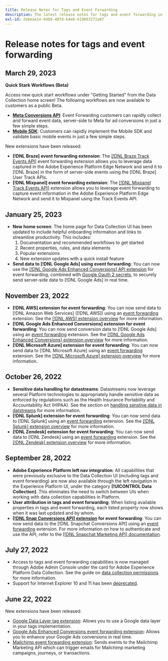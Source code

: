 ```yaml
---
title: Release Notes for Tags and Event Forwarding
description: The latest release notes for tags and event forwarding in Adobe Experience Platform.
exl-id: 2ebeaa1e-64b8-48fd-b4e8-419663271a87
---
```

# Release notes for tags and event forwarding

## March 29, 2023

**Quick Stark Workflows (Beta)**

Access new quick start workflows under "Getting Started" from the Data Collection home screen! The following workflows are now available to customers as a public Beta.
* **[Meta Conversions API](https://experienceleague.adobe.com/docs/experience-platform/tags/extensions/server/meta/overview.html?lang=en#quick-start)**: Event Forwarding customers can rapidly collect and forward event data, server-side to Meta for ad conversions in just a few simple steps.
* **[Mobile SDK](https://developer.adobe.com/client-sdks/documentation/)**: Customers can rapidly implement the Mobile SDK and validate basic mobile events in just a few simple steps.

New extensions have been released:

* **[!DNL Braze] event forwarding extension**: The [[!DNL Braze Track Events API]](https://experienceleague.adobe.com/docs/experience-platform/tags/extensions/server/braze/overview.html) event forwarding extension allows you to leverage data captured in the Adobe Experience Platform Edge Network and send it to [!DNL Braze] in the form of server-side events using the [!DNL Braze] User Track APIs.
* **[!DNL Mixpanel] event forwarding extension**: The [[!DNL Mixpanel Track Events API]](https://experienceleague.adobe.com/docs/experience-platform/tags/extensions/server/braze/overview.html) extension allows you to leverage event forwarding to capture event information in the Adobe Experience Platform Edge Network and send it to Mixpanel using the Track Events API.

## January 25, 2023

* **New home screen**: The home page for Data Collection UI has been updated to include helpful onboarding information and links to streamline productivity. This includes:
    1. Documentation and recommended workflows to get started
    1. Recent properties, rules, and data elements
    1. Popular extensions
    1. New extension updates with a quick install feature
* **Send data to [!DNL Google Ads] using event forwarding**: You can now use the [[!DNL Google Ads Enhanced Conversions] API extension](../extensions/server/google-ads-enhanced-conversions/overview.md) for event forwarding, combined with [Google Oauth 2 secrets](../ui/event-forwarding/secrets.md#google-oauth2), to securely send server-side data to [!DNL Google Ads] in real time.

## November 23, 2022

* **[!DNL AWS] extension for event forwarding**: You can now send data to [!DNL Amazon Web Services] ([!DNL AWS]) using an [event forwarding](../../tags/ui/event-forwarding/overview.md) extension. See the [[!DNL AWS] extension overview](../../tags/extensions/server/aws/overview.md) for more information.
* **[!DNL Google Ads Enhanced Conversions] extension for event forwarding**: You can now send conversion data to [!DNL Google Ads] using an [event forwarding](../../tags/ui/event-forwarding/overview.md) extension. See the [[!DNL Google Ads Enhanced Conversions] extension overview](../../tags/extensions/server/google-ads-enhanced-conversions/overview.md) for more information.
* **[!DNL Microsoft Azure] extension for event forwarding**: You can now send data to [!DNL Microsoft Azure] using an [event forwarding](../../tags/ui/event-forwarding/overview.md) extension. See the [[!DNL Microsoft Azure] extension overview](../../tags/extensions/server/azure/overview.md) for more information.

## October 26, 2022

* **Sensitive data handling for datastreams**: Datastreams now leverage several Platform technologies to appropriately handle sensitive data as enforced by regulations such as the Health Insurance Portability and Accountability Act (HIPAA). See the section on [handling senstive data in datstreams](../../edge/datastreams/overview.md#sensitive) for more information.
* **[!DNL Splunk] extension for event forwarding**: You can now send data to [!DNL Splunk] using an [event forwarding](../ui/event-forwarding/overview.md) extension. See the [[!DNL Splunk] extension overview](../extensions/server/splunk/overview.md) for more information.
* **[!DNL Zendesk] extension for event forwarding**: You can now send data to [!DNL Zendesk] using an [event forwarding](../ui/event-forwarding/overview.md) extension. See the [[!DNL Zendesk] extension overview](../extensions/server/zendesk/overview.md) for more information.

## September 28, 2022

* **Adobe Experience Platform left nav integration**: All capabilities that were previously exclusive to the Data Collection UI (including tags and event forwarding) are now also available through the left navigation in the Experience Platform UI, under the category **[!UICONTROL Data Collection]**. This eliminates the need to switch between UIs when working with data collection capabilities in Platform.
* **User attribution in tags and event forwarding**: When listing available properties in tags and event forwarding, each listed property now shows when it was last updated and by whom.
* **[[!DNL Snap Conversions API] extension](https://exchange.adobe.com/apps/ec/108550) for event forwarding**: You can now send data to the [!DNL Snapchat Conversions API] using an [event forwarding](../../tags/ui/event-forwarding/overview.md) extension. For more information on how to authenticate and use the API, refer to the [[!DNL Snapchat Marketing API] documentation](https://marketingapi.snapchat.com/docs/conversion.html).

## July 27, 2022

* Access to tags and event forwarding capabilities is now managed through Adobe Admin Console under the card for Adobe Experience Platform Data Collection. See the guide on [data collection permissions](../../collection/permissions.md) for more information.
* Support for Internet Explorer 10 and 11 has been [deprecated](../ie-deprecation.md).

## June 22, 2022

New extensions have been released:

* [Google Data Layer tag extension](../extensions/client/google-data-layer/overview.md): Allows you to use a Google data layer in your tags implementation.
* [Google Ads Enhanced Conversions event forwarding extension](https://partners.adobe.com/exchangeprogram/experiencecloud/exchange.details.108630.html): Allows you to enhance your Google Ads conversions in real time.
* [Mailchimp event forwarding extension](../extensions/server/mailchimp/overview.md): Sends events to the Mailchimp Marketing API which can trigger emails for Mailchimp marketing campaigns, journeys, or transactions.